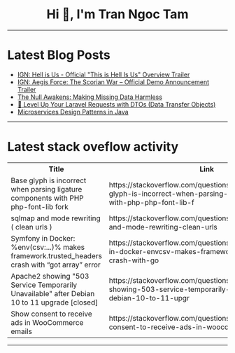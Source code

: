 <h1 align="center">Hi 👋, I'm Tran Ngoc Tam</h1>

---

# Latest Blog Posts 
<!-- BLOG-POST-LIST:START -->
- [IGN: Hell is Us - Official &quot;This is Hell Is Us&quot; Overview Trailer](https://dev.to/gg_news/ign-hell-is-us-official-this-is-hell-is-us-overview-trailer-8hp)
- [IGN: Aegis Force: The Scorian War – Official Demo Announcement Trailer](https://dev.to/gg_news/ign-aegis-force-the-scorian-war-official-demo-announcement-trailer-4dk3)
- [The Null Awakens: Making Missing Data Harmless](https://dev.to/killallskywalker/the-null-awakens-making-missing-data-harmless-4fo6)
- [🚀 Level Up Your Laravel Requests with DTOs &lpar;Data Transfer Objects&rpar;](https://dev.to/naveen_dev/level-up-your-laravel-requests-with-dtos-data-transfer-objects-8en)
- [Microservices Design Patterns in Java](https://dev.to/dixitgurv/microservices-design-patterns-in-java-3pfk)
<!-- BLOG-POST-LIST:END -->

---

# Latest stack oveflow activity
<table>
  <tr><th>Title</th><th>Link</th></tr>
  <!-- STACKOVERFLOW:START --><tr><td>Base glyph is incorrect when parsing ligature components with PHP php-font-lib fork</td><td>https://stackoverflow.com/questions/79752667/base-glyph-is-incorrect-when-parsing-ligature-components-with-php-php-font-lib-f</td></tr><tr><td>sqlmap and mode rewriting &lpar; clean urls &rpar;</td><td>https://stackoverflow.com/questions/79752659/sqlmap-and-mode-rewriting-clean-urls</td></tr><tr><td>Symfony in Docker: %env&lpar;csv:...&rpar;% makes framework.trusted_headers crash with “got array” error</td><td>https://stackoverflow.com/questions/79752588/symfony-in-docker-envcsv-makes-framework-trusted-headers-crash-with-go</td></tr><tr><td>Apache2 showing &quot;503 Service Temporarily Unavailable&quot; after Debian 10 to 11 upgrade [closed]</td><td>https://stackoverflow.com/questions/79752438/apache2-showing-503-service-temporarily-unavailable-after-debian-10-to-11-upgr</td></tr><tr><td>Show consent to receive ads in WooCommerce emails</td><td>https://stackoverflow.com/questions/79752437/show-consent-to-receive-ads-in-woocommerce-emails</td></tr><!-- STACKOVERFLOW:END -->
</table>

---


